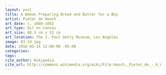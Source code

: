 ```yaml
---
layout: post
title: A Woman Preparing Bread and Butter for a Boy
artist: Pieter de Hooch
art_date: c. 1660-1663
art_type: Oil on Canvas
art_size: 68.3 cm x 53 cm
art_location: The J. Paul Getty Museum, Los Angeles
image: 03-14.jpg
date: 2016-03-14 12:00:00 -05:00
categories:
tags:
cite_author: Wikipedia
cite_url: http://commons.wikimedia.org/wiki/File:Hooch,_Pieter_de_-_A_Woman_Preparing_Bread_and_Butter_for_a_Boy_-_Google_Art_Project.jpg
---
```

